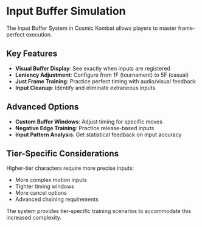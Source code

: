 # Input Buffer Simulation

The Input Buffer System in Cosmic Kombat allows players to master frame-perfect execution.

## Key Features

- **Visual Buffer Display**: See exactly when inputs are registered
- **Leniency Adjustment**: Configure from 1F (tournament) to 5F (casual)
- **Just Frame Training**: Practice perfect timing with audio/visual feedback
- **Input Cleanup**: Identify and eliminate extraneous inputs

## Advanced Options

- **Custom Buffer Windows**: Adjust timing for specific moves
- **Negative Edge Training**: Practice release-based inputs
- **Input Pattern Analysis**: Get statistical feedback on input accuracy

## Tier-Specific Considerations

Higher-tier characters require more precise inputs:

- More complex motion inputs
- Tighter timing windows
- More cancel options
- Advanced chaining requirements

The system provides tier-specific training scenarios to accommodate this increased complexity.